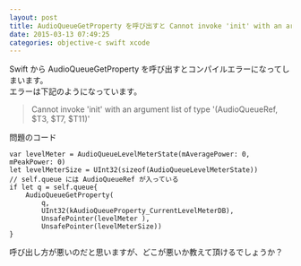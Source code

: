 ```yaml
---
layout: post
title: AudioQueueGetProperty を呼び出すと Cannot invoke 'init' with an argument list of type
date: 2015-03-13 07:49:25
categories: objective-c swift xcode
---
```

<p>Swift から AudioQueueGetProperty を呼び出すとコンパイルエラーになってしまいます。<br>
エラーは下記のようになっています。</p>

<blockquote>
  <p>Cannot invoke 'init' with an argument list of type '(AudioQueueRef, $T3, $T7, $T11)'</p>
</blockquote>

<p>問題のコード</p>

<pre><code>var levelMeter = AudioQueueLevelMeterState(mAveragePower: 0, mPeakPower: 0)
let levelMeterSize = UInt32(sizeof(AudioQueueLevelMeterState))
// self.queue には AudioQueueRef が入っている
if let q = self.queue{
    AudioQueueGetProperty(
        q,
        UInt32(kAudioQueueProperty_CurrentLevelMeterDB),
        UnsafePointer(levelMeter ),
        UnsafePointer(levelMeterSize))
}
</code></pre>

<p>呼び出し方が悪いのだと思いますが、どこが悪いか教えて頂けるでしょうか？</p>
